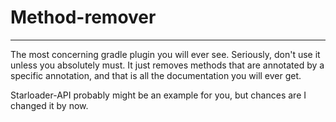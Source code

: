 # Method-remover

---

The most concerning gradle plugin you will ever see.
Seriously, don't use it unless you absolutely must.
It just removes methods that are annotated by a specific annotation,
and that is all the documentation you will ever get.

Starloader-API probably might be an example for you,
but chances are I changed it by now.

